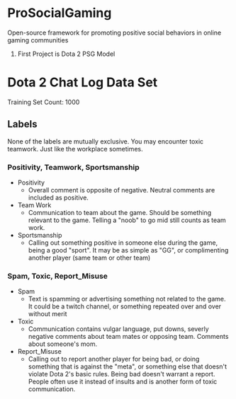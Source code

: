 # ProSocialGaming
Open-source framework for promoting positive social behaviors in online gaming communities

1. First Project is Dota 2 PSG Model

# Dota 2 Chat Log Data Set
Training Set Count: 1000
## Labels
None of the labels are mutually exclusive. You may encounter toxic teamwork. Just like the workplace sometimes.
### Positivity, Teamwork, Sportsmanship
- Positivity
    - Overall comment is opposite of negative. Neutral comments are included as positive.
- Team Work
    - Communication to team about the game. Should be something relevant to the game. Telling a "noob" to go mid still counts as team work. 
- Sportsmanship
    - Calling out something positive in someone else during the game, being a good "sport". It may be as simple as "GG", or complimenting another player (same team or other team)
### Spam, Toxic, Report_Misuse
- Spam
    - Text is spamming or advertising something not related to the game. It could be a twitch channel, or something repeated over and over without merit
- Toxic
    - Communication contains vulgar language, put downs, severly negative comments about team mates or opposing team. Comments about someone's mom.
- Report_Misuse
    - Calling out to report another player for being bad, or doing something that is against the "meta", or something else that doesn't violate Dota 2's basic rules. Being bad doesn't warrant a report. People often use it instead of insults and is another form of toxic communication. 
